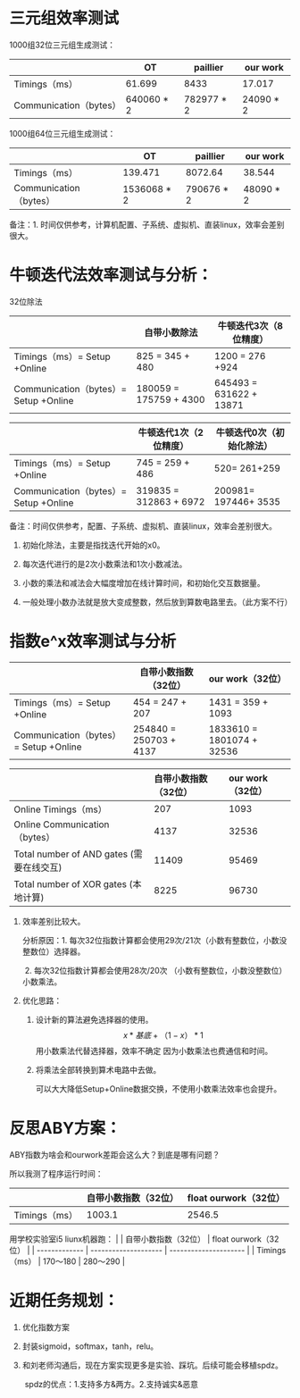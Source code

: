 # 三元组效率测试

1000组32位三元组生成测试：

|                        | OT         | paillier   | our work  |
| ---------------------- | ---------- | ---------- | --------- |
| Timings（ms）          | 61.699     | 8433       | 17.017    |
| Communication（bytes） | 640060 * 2 | 782977 * 2 | 24090 * 2 |

1000组64位三元组生成测试：

|                        | OT          | paillier   | our work  |
| ---------------------- | ----------- | ---------- | --------- |
| Timings（ms）          | 139.471     | 8072.64    | 38.544    |
| Communication（bytes） | 1536068 * 2 | 790676 * 2 | 48090 * 2 |

备注：1. 时间仅供参考，计算机配置、子系统、虚拟机、直装linux，效率会差别很大。



# 牛顿迭代法效率测试与分析：

32位除法

|                                       | 自带小数除法           | 牛顿迭代3次（8位精度）   |
| ------------------------------------- | ---------------------- | ------------------------ |
| Timings（ms）= Setup +Online          | 825 = 345 + 480        | 1200 = 276 +924          |
| Communication（bytes）= Setup +Online | 180059 = 175759 + 4300 | 645493 =  631622 + 13871 |


|                                       | 牛顿迭代1次（2位精度） | 牛顿迭代0次（初始化除法） |
| ------------------------------------- | ---------------------- | ------------------------- |
| Timings（ms）= Setup +Online          | 745 = 259 + 486        | 520= 261+259              |
| Communication（bytes）= Setup +Online | 319835 = 312863 + 6972 | 200981=  197446+ 3535     |

备注：时间仅供参考，配置、子系统、虚拟机、直装linux，效率会差别很大。

1. 初始化除法，主要是指找迭代开始的x0。

2. 每次迭代进行的是2次小数乘法和1次小数减法。
3. 小数的乘法和减法会大幅度增加在线计算时间，和初始化交互数据量。
4. 一般处理小数办法就是放大变成整数，然后放到算数电路里去。（此方案不行）



# 指数e^x效率测试与分析

|                                       | 自带小数指数（32位）    | our work（32位）          |
| ------------------------------------- | ----------------------- | ------------------------- |
| Timings（ms）= Setup +Online          | 454 = 247 + 207         | 1431 = 359 + 1093         |
| Communication（bytes）= Setup +Online | 254840 = 250703 +  4137 | 1833610 = 1801074 + 32536 |

|                                          | 自带小数指数（32位） | our work（32位） |
| :--------------------------------------- | :------------------- | :--------------- |
| Online Timings（ms）                     | 207                  | 1093             |
| Online Communication（bytes）            | 4137                 | 32536            |
| Total number of AND gates (需要在线交互) | 11409                | 95469            |
| Total number of XOR gates (本地计算)     | 8225                 | 96730            |


1. 效率差别比较大。

   分析原因：1. 每次32位指数计算都会使用29次/21次（小数有整数位，小数没整数位）选择器。

   ​			 		2. 每次32位指数计算都会使用28次/20次 （小数有整数位，小数没整数位）小数乘法。

2. 优化思路：

   1. 设计新的算法避免选择器的使用。
      $$
      x*基底+（1-x）*1
      $$
      用小数乘法代替选择器，效率不确定 因为小数乘法也费通信和时间。

   2. 将乘法全部转换到算术电路中去做。

      可以大大降低Setup+Online数据交换，不使用小数乘法效率也会提升。



# 反思ABY方案：

ABY指数为啥会和ourwork差距会这么大？到底是哪有问题？

所以我测了程序运行时间：

|               | 自带小数指数（32位） | float ourwork（32位） |
| ------------- | -------------------- | --------------------- |
| Timings（ms） | 1003.1               | 2546.5                |

用学校实验室i5 liunx机器跑：
|               | 自带小数指数（32位） | float ourwork（32位） |
| ------------- | -------------------- | --------------------- |
| Timings（ms） | 170～180             | 280～290              |







# 近期任务规划：

1. 优化指数方案

2. 封装sigmoid，softmax，tanh，relu。

3. 和刘老师沟通后，现在方案实现更多是实验、踩坑。后续可能会移植spdz。

   ​	spdz的优点：1.支持多方&两方。2.支持诚实&恶意 